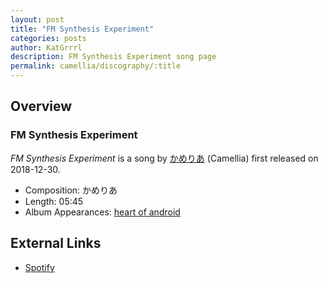 ```yaml
---
layout: post
title: "FM Synthesis Experiment"
categories: posts
author: KatGrrrl
description: FM Synthesis Experiment song page
permalink: camellia/discography/:title
---
```


## Overview

### FM Synthesis Experiment

*FM Synthesis Experiment* is a song by [かめりあ](<{% link postsWiki/_posts/2023-12-10-camellia.md %}>) (Camellia) first released on 2018-12-30.

* Composition: かめりあ
* Length: 05:45
* Album Appearances: [heart of android](<{% link postsInclude/_posts/camellia/albums/heart-of-android/2023-12-21-heart-of-android.md %}>)

## External Links

* [Spotify](https://open.spotify.com/track/5fs2pbhMmKNeJpX9TfbsLC?si=a223b79558df4d41)
